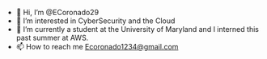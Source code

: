 - 👋 Hi, I’m @ECoronado29
- 👀 I’m interested in CyberSecurity and the Cloud
- 🌱 I’m currently a student at the University of Maryland and I interned this past summer at AWS.
- 📫 How to reach me Ecoronado1234@gmail.com

<!---
ECoronado29/ECoronado29 is a ✨ special ✨ repository because its `README.md` (this file) appears on your GitHub profile.
You can click the Preview link to take a look at your changes.
--->
